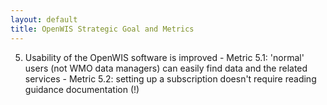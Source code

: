 ```yaml
---
layout: default
title: OpenWIS Strategic Goal and Metrics
---
```


  5. Usability of the OpenWIS software is improved
    - Metric 5.1: 'normal' users (not WMO data managers) can easily find data and the related services
    - Metric 5.2: setting up a subscription doesn't require reading guidance documentation (!)
